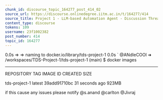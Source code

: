 ```yaml
---
chunk_id: discourse_topic_164277_post_414_02
source_url: https://discourse.onlinedegree.iitm.ac.in/t/164277/414
source_title: Project 1 - LLM-based Automation Agent - Discussion Thread [TDS Jan 2025]
content_type: discourse
tokens: 109
username: 23f1002382
post_number: 414
topic_id: 164277
---
```


 0.0s
 =&gt; =&gt; naming to docker.io/library/tds-project-1 0.0s
`
@ANdIeCOOl ➜ /workspaces/TDS-Project-1/tds-project-1 (main) $ docker images

---

REPOSITORY TAG IMAGE ID CREATED SIZE

tds-project-1 latest 39add91710bc 31 seconds ago 923MB

if this cause any issues please notify @s.anand @carlton @Jivraj
